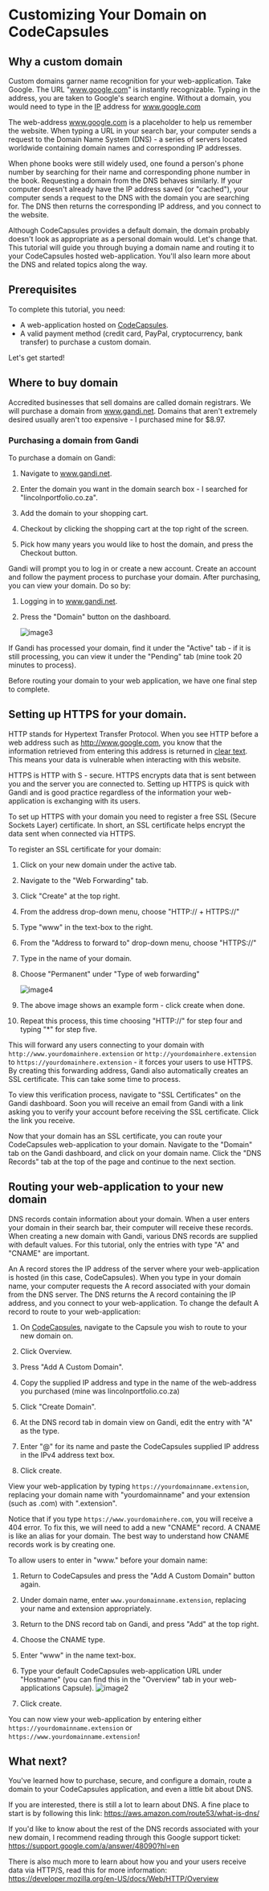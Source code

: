 # Customizing Your Domain on CodeCapsules

## Why a custom domain

Custom domains garner name recognition for your web-application. Take Google. The URL "www.google.com" is instantly recognizable. Typing in the address, you are taken to Google's search engine. Without a domain, you would need to type in the [IP](https://www.popularmechanics.com/technology/a32729384/how-to-find-ip-address/) address for www.google.com

The web-address www.google.com is a placeholder to help us remember the website. When typing a URL in your search bar, your computer sends a request to the Domain Name System (DNS) - a series of servers located worldwide containing domain names and corresponding IP addresses.

When phone books were still widely used, one found a person's phone number by searching for their name and corresponding phone number in the book. Requesting a domain from the DNS behaves similarly. If your computer doesn't already have the IP address saved (or "cached"), your computer sends a request to the DNS with the domain you are searching for. The DNS then returns the corresponding IP address, and you connect to the website.

Although CodeCapsules provides a default domain, the domain probably doesn't look as appropriate as a personal domain would. Let's change that. This tutorial will guide you through buying a domain name and routing it to your CodeCapsules hosted web-application. You'll also learn more about the DNS and related topics along the way.

## Prerequisites

To complete this tutorial, you need:

- A web-application hosted on [CodeCapsules](www.codecapsules.io).
- A valid payment method (credit card, PayPal, cryptocurrency, bank transfer) to purchase a custom domain.

Let's get started!

## Where to buy domain

Accredited businesses that sell domains are called domain registrars. We will purchase a domain from www.gandi.net. Domains that aren't extremely desired usually aren't too expensive - I purchased mine for $8.97. 

### Purchasing a domain from Gandi

To purchase a domain on Gandi:

1. Navigate to www.gandi.net.

2. Enter the domain you want in the domain search box - I searched for "lincolnportfolio.co.za".

3. Add the domain to your shopping cart.

4. Checkout by clicking the shopping cart at the top right of the screen.

5. Pick how many years you would like to host the domain, and press the Checkout button.

Gandi will prompt you to log in or create a new account. Create an account and follow the payment process to purchase your domain. After purchasing, you can view your domain. Do so by:

1. Logging in to www.gandi.net.

2. Press the "Domain" button on the dashboard.

	![image3](images/image3.png)

If Gandi has processed your domain, find it under the "Active" tab - if it is still processing, you can view it under the "Pending" tab (mine took 20 minutes to process).

Before routing your domain to your web application, we have one final step to complete. 

## Setting up HTTPS for your domain.

HTTP stands for Hypertext Transfer Protocol. When you see HTTP before a web address such as http://www.google.com, you know that the information retrieved from entering this address is returned in [clear text](https://www.pcmag.com/encyclopedia/term/cleartext). This means your data is vulnerable when interacting with this website.

HTTPS is HTTP with S - secure. HTTPS encrypts data that is sent between you and the server you are connected to. Setting up HTTPS is quick with Gandi and is good practice regardless of the information your web-application is exchanging with its users.

To set up HTTPS with your domain you need to register a free SSL (Secure Sockets Layer) certificate. In short, an SSL certificate helps encrypt the data sent when connected via HTTPS.

To register an SSL certificate for your domain:

1. Click on your new domain under the active tab.

2. Navigate to the "Web Forwarding" tab.

3. Click "Create" at the top right.

4. From the address drop-down menu, choose "HTTP:// + HTTPS://"

5. Type "www" in the text-box to the right. 

6. From the "Address to forward to" drop-down menu, choose "HTTPS://"

7. Type in the name of your domain. 

8. Choose "Permanent" under "Type of web forwarding"

	![image4](images/image4.png)

9. The above image shows an example form - click create when done.

10. Repeat this process, this time choosing "HTTP://" for step four and typing "*" for step five.


This will forward any users connecting to your domain with `http://www.yourdomainhere.extension` or `http://yourdomainhere.extension` to `https://yourdomainhere.extension` - it forces your users to use HTTPS. By creating this forwarding address, Gandi also automatically creates an SSL certificate. This can take some time to process. 

To view this verification process, navigate to "SSL Certificates" on the Gandi dashboard. Soon you will receive an email from Gandi with a link asking you to verify your account before receiving the SSL certificate. Click the link you receive. 

Now that your domain has an SSL certificate, you can route your CodeCapsules web-application to your domain. Navigate to the "Domain" tab on the Gandi dashboard, and click on your domain name. Click the "DNS Records" tab at the top of the page and continue to the next section.

## Routing your web-application to your new domain

DNS records contain information about your domain. When a user enters your domain in their search bar, their computer will receive these records. When creating a new domain with Gandi, various DNS records are supplied with default values. For this tutorial, only the entries with type "A" and "CNAME" are important.

An A record stores the IP address of the server where your web-application is hosted (in this case, CodeCapsules). When you type in your domain name, your computer requests the A record associated with your domain from the DNS server. The DNS returns the A record containing the IP address, and you connect to your web-application. To change the default A record to route to your web-application:

1. On [CodeCapsules](www.codecapsules.io), navigate to the Capsule you wish to route to your new domain on.

2. Click Overview.

3. Press "Add A Custom Domain".

4. Copy the supplied IP address and type in the name of the web-address you purchased (mine was lincolnportfolio.co.za)

5. Click "Create Domain".

6. At the DNS record tab in domain view on Gandi, edit the entry with "A" as the type.

7. Enter "@" for its name and paste the CodeCapsules supplied IP address in the IPv4 address text box.

8. Click create.

View your web-application by typing `https://yourdomainname.extension`, replacing your domain name with "yourdomainname" and your extension (such as .com) with ".extension".

Notice that if you type `https://www.yourdomainhere.com`, you will receive a 404 error. To fix this, we will need to add a new "CNAME" record. A CNAME is like an alias for your domain. The best way to understand how CNAME records work is by creating one.

To allow users to enter in "www." before your domain name:

1. Return to CodeCapsules and press the "Add A Custom Domain" button again.

2. Under domain name, enter `www.yourdomainname.extension`, replacing your name and extension appropriately.

3. Return to the DNS record tab on Gandi, and press "Add" at the top right.

4. Choose the CNAME type.

5. Enter "www" in the name text-box.

6. Type your default CodeCapsules web-application URL under "Hostname" (you can find this in the "Overview" tab in your web-applications Capsule).
	![image2](images/image2.png)

7. Click create.

You can now view your web-application by entering either `https://yourdomainname.extension` or `https://www.yourdomainname.extension`!

## What next?

You've learned how to purchase, secure, and configure a domain, route a domain to your CodeCapsules application, and even a little bit about DNS. 

If you are interested, there is still a lot to learn about DNS. A fine place to start is by following this link: https://aws.amazon.com/route53/what-is-dns/

If you'd like to know about the rest of the DNS records associated with your new domain, I recommend reading through this Google support ticket: https://support.google.com/a/answer/48090?hl=en 

There is also much more to learn about how you and your users receive data via HTTP/S, read this for more information:  https://developer.mozilla.org/en-US/docs/Web/HTTP/Overview
